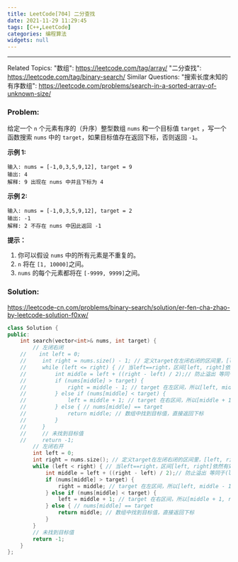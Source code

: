 ```yaml
---
title: LeetCode[704] 二分查找
date: 2021-11-29 11:29:45
tags: [C++,LeetCode]
categories: 编程算法
widgets: null
---
```


---
Related Topics:
  "数组": https://leetcode.com/tag/array/
  "二分查找": https://leetcode.com/tag/binary-search/
Similar Questions:
  "搜索长度未知的有序数组": https://leetcode.com/problems/search-in-a-sorted-array-of-unknown-size/

### Problem:

给定一个 `n` 个元素有序的（升序）整型数组 `nums` 和一个目标值 `target`  ，写一个函数搜索 `nums` 中的 `target`，如果目标值存在返回下标，否则返回 `-1`。

**示例 1:**

```
输入: nums = [-1,0,3,5,9,12], target = 9
输出: 4
解释: 9 出现在 nums 中并且下标为 4
```

**示例 2:**

```
输入: nums = [-1,0,3,5,9,12], target = 2
输出: -1
解释: 2 不存在 nums 中因此返回 -1
```

**提示：**

1. 你可以假设 `nums` 中的所有元素是不重复的。
2. `n` 将在 `[1, 10000]`之间。
3. `nums` 的每个元素都将在 `[-9999, 9999]`之间。<!--more-->

### Solution:

https://leetcode-cn.com/problems/binary-search/solution/er-fen-cha-zhao-by-leetcode-solution-f0xw/

```c++
class Solution {
public:
    int search(vector<int>& nums, int target) {
        // 左闭右闭
    //    int left = 0;
    //     int right = nums.size() - 1; // 定义target在左闭右闭的区间里，[left, right]
    //     while (left <= right) { // 当left==right，区间[left, right]依然有效，所以用 <=
    //         int middle = left + ((right - left) / 2);// 防止溢出 等同于(left + right)/2
    //         if (nums[middle] > target) {
    //             right = middle - 1; // target 在左区间，所以[left, middle - 1]
    //         } else if (nums[middle] < target) {
    //             left = middle + 1; // target 在右区间，所以[middle + 1, right]
    //         } else { // nums[middle] == target
    //             return middle; // 数组中找到目标值，直接返回下标
    //         }
    //     }
    //     // 未找到目标值
    //     return -1;
        // 左闭右开
        int left = 0;
        int right = nums.size(); // 定义target在左闭右闭的区间里，[left, right]
        while (left < right) { // 当left==right，区间[left, right]依然有效，所以用 <=
            int middle = left + ((right - left) / 2);// 防止溢出 等同于(left + right)/2
            if (nums[middle] > target) {
                right = middle; // target 在左区间，所以[left, middle - 1]
            } else if (nums[middle] < target) {
                left = middle + 1; // target 在右区间，所以[middle + 1, right]
            } else { // nums[middle] == target
                return middle; // 数组中找到目标值，直接返回下标
            }
        }
        // 未找到目标值
        return -1;
    }
};
```

